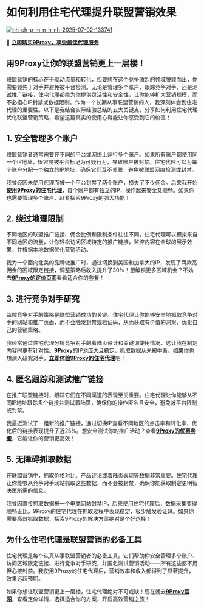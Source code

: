 # 如何利用住宅代理提升联盟营销效果

<a href='https://postimages.org/' target='_blank'><img src='https://i.postimg.cc/HsVqPCSd/nh-ch-p-m-n-h-nh-2025-07-02-133741.png' border='0' alt='nh-ch-p-m-n-h-nh-2025-07-02-133741'/></a>

🌱  [**立即购买9Proxy，享受最佳代理服务**](https://the9proxy.short.gy/github-pricing-lucas888)

## 用9Proxy让你的联盟营销更上一层楼！

联盟营销的核心在于驱动流量和转化，但要想在这个竞争激烈的领域脱颖而出，你需要领先于对手并避免被平台检测。无论是管理多个账户、跟踪竞争对手，还是测试推广链接，住宅代理都能为你提供灵活性和安全性，让你能够扩大营销规模，而不必担心IP封禁或数据限制。作为一个长期从事联盟营销的人，我深刻体会到住宅代理的重要性。以下是我结合实际经验总结的五大关键点，分享如何利用住宅代理优化联盟营销策略，希望这篇真实的使用心得能让你感受到它的价值！

## 1. 安全管理多个账户

联盟营销者通常需要在不同的平台或网络上运行多个账户。如果所有账户都使用同一个IP地址，很容易被平台标记为可疑行为，导致账户被封禁。住宅代理可以为每个账户分配一个独立的IP地址，确保它们互不关联，避免被联盟网络检测或封禁。

我曾经因未使用代理而被一个平台封禁了两个账户，损失了不少佣金。后来我开始[**使用9Proxy的住宅代理**](https://the9proxy.short.gy/github-pricing-lucas888)，每个账户都有独立的IP，操作起来安全又顺畅。如果你也需要管理多个账户，赶紧探索9Proxy的强大功能！

## 2. 绕过地理限制

不同地区的联盟推广链接、佣金比例和限制条件往往不同。住宅代理可以模拟来自不同地区的流量，让你轻松访问区域特定的推广链接，监控内容在全球的展示效果，并根据本地数据优化营销活动。

我为一个面向北美的品牌做推广时，通过切换到美国和加拿大的IP，发现了两款高佣金的区域限定链接，调整策略后收入提升了30%！想解锁更多区域机会？不妨去[**9Proxy的定价页面**](https://the9proxy.short.gy/github-pricing-lucas888)看看适合你的套餐！

## 3. 进行竞争对手研究

监控竞争对手的策略是联盟营销成功的关键。住宅代理让你能够安全地抓取竞争对手的网站和推广页面，而不会触发封禁或验证码，从而获取有价值的洞察，优化自己的营销策略。

我经常通过住宅代理分析竞争对手的着陆页设计和关键词使用情况，这让我在制定内容时更有针对性。[**9Proxy**](https://the9proxy.short.gy/github-homepage-lucas888)的IP池庞大且稳定，抓取数据从未被中断。如果你也想深入研究对手，[**立即体验9Proxy的住宅代理**](https://the9proxy.short.gy/github-pricing-lucas888)吧！

## 4. 匿名跟踪和测试推广链接

在推广联盟链接时，跟踪它们在不同渠道的表现至关重要。住宅代理让你能够从不同IP地址跟踪多个链接并测试着陆页，确保你的操作匿名且安全，避免被平台限制或封禁。

我最近测试了一组新的推广链接，通过切换IP查看不同地区的点击率和转化率，优化后的链接表现提升了近25%。想安全测试你的推广活动？查看[**9Proxy的优惠套餐**](https://the9proxy.short.gy/github-pricing-lucas888)，它能让你的营销更高效！

## 5. 无障碍抓取数据

在联盟营销中，抓取价格对比、产品评论或着陆页表现等数据非常重要。住宅代理让你能够从竞争对手网站抓取这些数据，而不会被封禁，确保你能获取制定更明智决策所需的信息。

我曾因直接抓取数据被一个电商网站封禁IP，后来使用住宅代理后，数据采集变得顺畅无比。9Proxy的住宅代理在抓取过程中表现稳定，极少触发验证码。如果你需要高效抓取数据，探索9Proxy的解决方案绝对是个好选择！

## 为什么住宅代理是联盟营销的必备工具

住宅代理是每个认真从事联盟营销者的必备工具。它们帮助你安全管理多个账户、访问区域限定链接、进行竞争对手研究，并匿名测试营销活动——所有这些都不用担心被封禁。我使用9Proxy的住宅代理后，营销效率和收入都得到了显著提升，效果远超预期。

如果你想让联盟营销更上一层楼，住宅代理绝对不可或缺！现在就去[**9Proxy官网**](https://the9proxy.short.gy/github-homepage-lucas888)，查看定价详情，选择适合你的方案，开启高效营销之旅！


